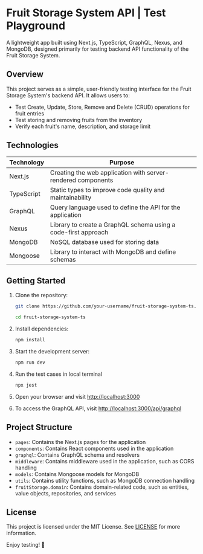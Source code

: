 # Fruit Storage System API | Test Playground

A lightweight app built using Next.js, TypeScript, GraphQL, Nexus, and MongoDB, designed primarily for testing backend API functionality of the Fruit Storage System.

## Overview

This project serves as a simple, user-friendly testing interface for the Fruit Storage System's backend API. It allows users to:

- Test Create, Update, Store, Remove and Delete (CRUD) operations for fruit entries
- Test storing and removing fruits from the inventory
- Verify each fruit's name, description, and storage limit

## Technologies

| Technology | Purpose                                                        |
| ---------- | -------------------------------------------------------------- |
| Next.js    | Creating the web application with server-rendered components   |
| TypeScript | Static types to improve code quality and maintainability       |
| GraphQL    | Query language used to define the API for the application      |
| Nexus      | Library to create a GraphQL schema using a code-first approach |
| MongoDB    | NoSQL database used for storing data                           |
| Mongoose   | Library to interact with MongoDB and define schemas            |

## Getting Started

1. Clone the repository:

    ```sh
    git clone https://github.com/your-username/fruit-storage-system-ts.git

    cd fruit-storage-system-ts
    ```

2. Install dependencies:
    ```sh
    npm install
    ```

3. Start the development server:
    ```sh
    npm run dev
    ```

4. Run the test cases in local terminal
    ```sh
    npx jest
    ```

5. Open your browser and visit [http://localhost:3000](http://localhost:3000)

6. To access the GraphQL API, visit [http://localhost:3000/api/graphql](http://localhost:3000/api/graphql)


## Project Structure

- `pages`: Contains the Next.js pages for the application
- `components`: Contains React components used in the application
- `graphql`: Contains GraphQL schema and resolvers
- `middleware`: Contains middleware used in the application, such as CORS handling
- `models`: Contains Mongoose models for MongoDB
- `utils`: Contains utility functions, such as MongoDB connection handling
- `fruitStorage.domain`: Contains domain-related code, such as entities, value objects, repositories, and services

## License

This project is licensed under the MIT License. See [LICENSE](LICENSE) for more information.

Enjoy testing! 🚀
